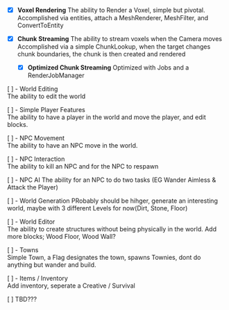 
- [X] **Voxel Rendering**
The ability to Render a Voxel, simple but pivotal.
Accomplished via entities, attach a MeshRenderer, MeshFilter, and ConvertToEntity

- [X] **Chunk Streaming** 
The ability to stream voxels when the Camera moves
Accomplished via a simple ChunkLookup, when the target changes chunk boundaries, the chunk is then created and rendered
	- [X] **Optimized Chunk Streaming** 
Optimized with Jobs and a RenderJobManager

[ ] - World Editing <br/>
The ability to edit the world

[ ] - Simple Player Features <br/>
The ability  to have a player in the world and move the player, and edit blocks.

[ ] - NPC Movement <br/>
The ability to have an NPC move in the world.

[ ] - NPC Interaction <br/>
The ability to kill an NPC and for the NPC to respawn

[ ] - NPC AI
The ability for an NPC to do two tasks (EG Wander Aimless & Attack the Player)
 
[ ] - World Generation
PRobably should be hihger, generate an interesting world, maybe with 3 different Levels for now(Dirt, Stone, Floor)

[ ] - World Editor <br/>
The ability to create structures without being physically in the world. Add more blocks; Wood Floor, Wood Wall?

[ ] - Towns <br/>
Simple Town, a Flag designates the town, spawns Townies, dont do anything but wander and build.

[ ] - Items / Inventory <br/>
Add inventory, seperate a Creative / Survival

[ ] TBD??? <br/>